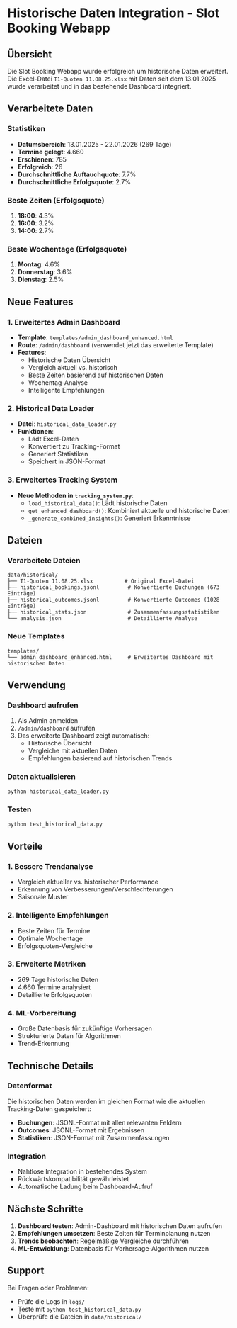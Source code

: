 # Historische Daten Integration - Slot Booking Webapp

## Übersicht

Die Slot Booking Webapp wurde erfolgreich um historische Daten erweitert. Die Excel-Datei `T1-Quoten 11.08.25.xlsx` mit Daten seit dem 13.01.2025 wurde verarbeitet und in das bestehende Dashboard integriert.

## Verarbeitete Daten

### Statistiken
- **Datumsbereich**: 13.01.2025 - 22.01.2026 (269 Tage)
- **Termine gelegt**: 4.660
- **Erschienen**: 785
- **Erfolgreich**: 26
- **Durchschnittliche Auftauchquote**: 7.7%
- **Durchschnittliche Erfolgsquote**: 2.7%

### Beste Zeiten (Erfolgsquote)
1. **18:00**: 4.3%
2. **16:00**: 3.2%
3. **14:00**: 2.7%

### Beste Wochentage (Erfolgsquote)
1. **Montag**: 4.6%
2. **Donnerstag**: 3.6%
3. **Dienstag**: 2.5%

## Neue Features

### 1. Erweitertes Admin Dashboard
- **Template**: `templates/admin_dashboard_enhanced.html`
- **Route**: `/admin/dashboard` (verwendet jetzt das erweiterte Template)
- **Features**:
  - Historische Daten Übersicht
  - Vergleich aktuell vs. historisch
  - Beste Zeiten basierend auf historischen Daten
  - Wochentag-Analyse
  - Intelligente Empfehlungen

### 2. Historical Data Loader
- **Datei**: `historical_data_loader.py`
- **Funktionen**:
  - Lädt Excel-Daten
  - Konvertiert zu Tracking-Format
  - Generiert Statistiken
  - Speichert in JSON-Format

### 3. Erweitertes Tracking System
- **Neue Methoden in `tracking_system.py`**:
  - `load_historical_data()`: Lädt historische Daten
  - `get_enhanced_dashboard()`: Kombiniert aktuelle und historische Daten
  - `_generate_combined_insights()`: Generiert Erkenntnisse

## Dateien

### Verarbeitete Dateien
```
data/historical/
├── T1-Quoten 11.08.25.xlsx          # Original Excel-Datei
├── historical_bookings.jsonl         # Konvertierte Buchungen (673 Einträge)
├── historical_outcomes.jsonl         # Konvertierte Outcomes (1028 Einträge)
├── historical_stats.json             # Zusammenfassungsstatistiken
└── analysis.json                     # Detaillierte Analyse
```

### Neue Templates
```
templates/
└── admin_dashboard_enhanced.html     # Erweitertes Dashboard mit historischen Daten
```

## Verwendung

### Dashboard aufrufen
1. Als Admin anmelden
2. `/admin/dashboard` aufrufen
3. Das erweiterte Dashboard zeigt automatisch:
   - Historische Übersicht
   - Vergleiche mit aktuellen Daten
   - Empfehlungen basierend auf historischen Trends

### Daten aktualisieren
```bash
python historical_data_loader.py
```

### Testen
```bash
python test_historical_data.py
```

## Vorteile

### 1. Bessere Trendanalyse
- Vergleich aktueller vs. historischer Performance
- Erkennung von Verbesserungen/Verschlechterungen
- Saisonale Muster

### 2. Intelligente Empfehlungen
- Beste Zeiten für Termine
- Optimale Wochentage
- Erfolgsquoten-Vergleiche

### 3. Erweiterte Metriken
- 269 Tage historische Daten
- 4.660 Termine analysiert
- Detaillierte Erfolgsquoten

### 4. ML-Vorbereitung
- Große Datenbasis für zukünftige Vorhersagen
- Strukturierte Daten für Algorithmen
- Trend-Erkennung

## Technische Details

### Datenformat
Die historischen Daten werden im gleichen Format wie die aktuellen Tracking-Daten gespeichert:
- **Buchungen**: JSONL-Format mit allen relevanten Feldern
- **Outcomes**: JSONL-Format mit Ergebnissen
- **Statistiken**: JSON-Format mit Zusammenfassungen

### Integration
- Nahtlose Integration in bestehendes System
- Rückwärtskompatibilität gewährleistet
- Automatische Ladung beim Dashboard-Aufruf

## Nächste Schritte

1. **Dashboard testen**: Admin-Dashboard mit historischen Daten aufrufen
2. **Empfehlungen umsetzen**: Beste Zeiten für Terminplanung nutzen
3. **Trends beobachten**: Regelmäßige Vergleiche durchführen
4. **ML-Entwicklung**: Datenbasis für Vorhersage-Algorithmen nutzen

## Support

Bei Fragen oder Problemen:
- Prüfe die Logs in `logs/`
- Teste mit `python test_historical_data.py`
- Überprüfe die Dateien in `data/historical/`
